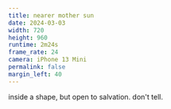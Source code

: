 ```yaml
---
title: nearer mother sun
date: 2024-03-03
width: 720
height: 960
runtime: 2m24s
frame_rate: 24
camera: iPhone 13 Mini
permalink: false
margin_left: 40
---
```

inside a shape, but open to salvation. don't tell.
